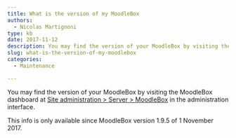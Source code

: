 ```yaml
---
title: What is the version of my MoodleBox
authors:
  - Nicolas Martignoni
type: kb
date: 2017-11-12
description: You may find the version of your MoodleBox by visiting the MoodleBox dashboard
slug: what-is-the-version-of-my-moodlebox
categories:
  - Maintenance

---
```

You may find the version of your MoodleBox by visiting the MoodleBox dashboard at [Site administration > Server > MoodleBox][1] in the administration interface.

This info is only available since MoodleBox version 1.9.5 of 1 November 2017.

 [1]: http://moodlebox.home/admin/tool/moodlebox/index.php
